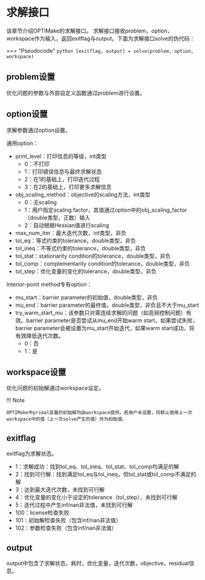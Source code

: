 # 求解接口

该章节介绍OPTIMake的求解接口。
求解接口接收problem，option，workspace作为输入，返回exitflag与output。下面为求解接口solve的伪代码：

=== "Pseudocode"
    ``` python
    [exitflag, output] = solve(problem, option, workspace)
    ```

## **problem设置**
优化问题的参数与外部自定义函数通过problem进行设置。

## **option设置**
求解参数通过option设置。

通用option：

- print_level：打印信息的等级，int类型
    - 0：不打印
    - 1：打印错误信息与最终求解状态
    - 2：在1的基础上，打印迭代过程
    - 3：在2的基础上，打印更多求解信息
- obj_scaling_method：objective的scaling方法，int类型
    - 0：无scaling
    - 1：用户指定scaling factor，其值通过option中的obj_scaling_factor（double类型，正数）输入
    - 2：自动根据Hessian值进行scaling
- max_num_iter：最大迭代次数，int类型，非负
- tol_eq：等式约束的tolerance，double类型，非负
- tol_ineq：不等式约束的tolerance，double类型，非负
- tol_stat：stationarity condition的tolerance，double类型，非负
- tol_comp：complementarity condition的tolerance，double类型，非负
- tol_step：优化变量的变化的tolerance，double类型，非负

Interior-point method专有option：

- mu_start：barrier parameter的初始值，double类型，非负
- mu_end：barrier parameter的最终值，double类型，非负且不大于mu_start
- try_warm_start_mu：该参数只对需连续求解的问题（如高频控制问题）有效。barrier parameter是否尝试从mu_end开始warm start，如果尝试失败，barrier parameter会被设置为mu_start开始迭代，如果warm start成功，将有效降低迭代次数。
    - 0：否
    - 1：是

## **workspace设置**
优化问题的初始解通过workspace设定。

!!! Note

    OPTIMake中primal变量的初始解均由workspace提供。若用户未设置，将默认使用上一次workspace中的值（上一次solve产生的值）作为初始值。


## **exitflag**
exitflag为求解状态。

- 1：求解成功：找到tol_eq、tol_ineq、tol_stat、tol_comp均满足的解
- 2：找到可行解：找到满足tol_eq与tol_ineq，但tol_stat或tol_comp不满足的解
- 3：达到最大迭代次数，未找到可行解
- 4：优化变量的变化小于设定的tolerance（tol_step），未找到可行解
- 5：迭代过程中产生inf/nan非法值，未找到可行解
- 100：license检查失败
- 101：初始解检查失败（包含inf/nan非法值）
- 102：参数检查失败（包含inf/nan非法值）



## **output**
output中包含了求解状态，耗时，优化变量，迭代次数，objective，residual信息。